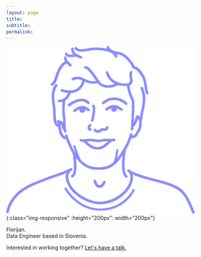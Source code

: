 ```yaml
---
layout: page
title: 
subtitle:  
permalink:
---
```


![avatar-florijan](/assets/images/florijan.png){:class="img-responsive" :height="200px": width="200px"}

Florijan. <br/>
Data Engineer based in Slovenia. <br/>

<!--<b>Welcome to my personal page!</b>--> 

Interested in working together?
[Let's have a talk.](mailto:klezin.florijan95@gmail.com)





